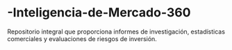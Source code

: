 # -Inteligencia-de-Mercado-360
Repositorio integral que proporciona informes de investigación, estadísticas comerciales y evaluaciones de riesgos de inversión.
